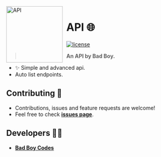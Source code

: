 <img width="150" height="150" align="left" style="float: left; margin: 0 10px 0 0;" alt="API" src="https://cdn.discordapp.com/attachments/861640837170200576/891618249605808178/globe-with-meridians-emoji-by-twitter.png">

# API 🌐

[![license](https://nuggies.js.org/assets/img/license.ade17f5e.svg)](https://github.com/sujalgoel/api/blob/master/LICENSE)

> **An API by Bad Boy.**

- ✨ Simple and advanced api.
- Auto list endpoints.

## Contributing 🤝

- Contributions, issues and feature requests are welcome!
- Feel free to check **[issues page](https://github.com/Bad-Boy-Codes/Express-API-Template/issues)**.

## Developers 👨‍💻

- **[Bad Boy Codes](https://github.com/bad-boy-codes)**
